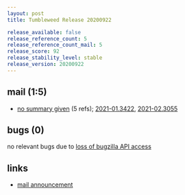 ```yaml
---
layout: post
title: Tumbleweed Release 20200922

release_available: false
release_reference_count: 5
release_reference_count_mail: 5
release_score: 92
release_stability_level: stable
release_version: 20200922
---
```


## mail (1:5)

- [no summary given](https://lists.opensuse.org/opensuse-factory/2020-09/msg00220.html) (5 refs); [2021-01.3422](https://github.com/boombatower/tumbleweed-review/issues/10), [2021-02.3055](https://github.com/boombatower/tumbleweed-review/issues/10)

## bugs (0)

<!--more-->

no relevant bugs due to [loss of bugzilla API access](https://bugzilla.opensuse.org/show_bug.cgi?id=1157722)



## links

- [mail announcement](https://github.com/boombatower/tumbleweed-review/issues/10)
